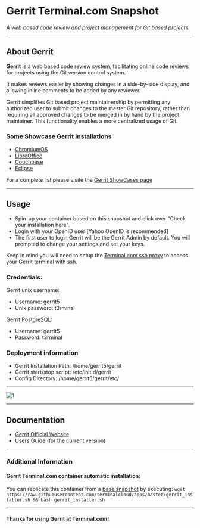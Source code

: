# **Gerrit** Terminal.com Snapshot
*A web based code review and project management for Git based projects.*

---

## About Gerrit
**Gerrit** is a web based code review system, facilitating online code reviews for projects using the Git version control system.

It makes reviews easier by showing changes in a side-by-side display, and allowing inline comments to be added by any reviewer.

Gerrit simplifies Git based project maintainership by permitting any authorized user to submit changes to the master Git repository, rather than requiring all approved changes to be merged in by hand by the project maintainer. This functionality enables a more centralized usage of Git.


### Some Showcase Gerrit installations

- [ChromiumOS](http://chromium-review.googlesource.com/)
- [LibreOffice](https://gerrit.libreoffice.org/)
- [Couchbase](http://review.couchbase.org/)
- [Eclipse](https://git.eclipse.org/r/)

For a complete list please visite the [Gerrit ShowCases page](https://code.google.com/p/gerrit/wiki/ShowCases)

---

## Usage

- Spin-up your container based on this snapshot and click over "Check your installation here".
- Login with your OpenID user [Yahoo OpenID is recommended]
- The first user to login Gerrit will be the Gerrit Admin by default. You will prompted to change your settings and set your keys.

Keep in mind you will need to setup the [Terminal.com ssh proxy](https://www.terminal.com/ssh) to access your Gerrit terminal with ssh.

### Credentials:

Gerrit unix username:
- Username: gerrit5
- Unix password: t3rminal

Gerrit PostgreSQL:
- Username: gerrit5
- Password: t3rminal


### Deployment information
- Gerrit Installation Path: /home/gerrit5/gerrit
- Gerrit start/stop script: /etc/init.d/gerrit
- Config Directory: /home/gerrit5/gerrit/etc/


---

![1](http://upload.wikimedia.org/wikipedia/mediawiki/thumb/9/94/Chrome_gerrit_9332_2.png/800px-Chrome_gerrit_9332_2.png)

---

## Documentation
- [Gerrit Official Website](https://code.google.com/p/gerrit/)
- [Users Guide (for the current version)](https://gerrit-documentation.storage.googleapis.com/Documentation/2.9.1/index.html)

---

### Additional Information

#### Gerrit Terminal.com container automatic installation:
You can replicate this container from a [base snapshot](https://www.terminal.com/tiny/FzpHiTXG1K) by executing:
`wget https://raw.githubusercontent.com/terminalcloud/apps/master/gerrit_installer.sh && bash gerrit_installer.sh`


---

#### Thanks for using Gerrit at Terminal.com!